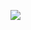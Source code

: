 [![](https://raw.githubusercontent.com/soupy96/soupy96/main/chat.svg?token=AAABPWFQB3UQVH67GAPKNRLAXLBQG)](https://twitter.com/jasonlong)
